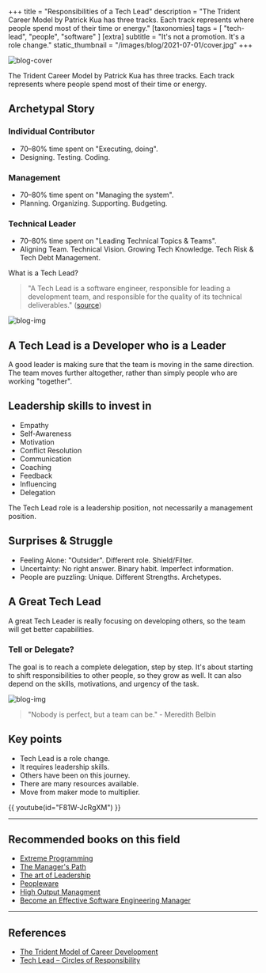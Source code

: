 +++
title = "Responsibilities of a Tech Lead"
description = "The Trident Career Model by Patrick Kua has three tracks. Each track represents where people spend most of their time or energy."
[taxonomies]
tags = [ "tech-lead", "people", "software" ]
[extra]
subtitle = "It's not a promotion. It's a role change."
static_thumbnail = "/images/blog/2021-07-01/cover.jpg"
+++

![blog-cover](/images/blog/2021-07-01/cover.jpg)

The Trident Career Model by Patrick Kua has three tracks. Each track represents where people spend most of their time or
energy.

<!-- more -->

## Archetypal Story

### Individual Contributor

- 70–80% time spent on "Executing, doing".
- Designing. Testing. Coding.

### Management

- 70–80% time spent on "Managing the system".
- Planning. Organizing. Supporting. Budgeting.

### Technical Leader

- 70–80% time spent on "Leading Technical Topics & Teams".
- Aligning Team. Technical Vision. Growing Tech Knowledge. Tech Risk & Tech Debt Management.

What is a Tech Lead?

> "A Tech Lead is a software engineer, responsible for leading a development team, and responsible for the quality of its technical deliverables." ([source](https://www.patkua.com/blog/the-definition-of-a-tech-lead/))

![blog-img](/images/blog/2021-07-01/responsibilities.jpg)

## A Tech Lead is a Developer who is a Leader

A good leader is making sure that the team is moving in the same direction. The team moves further altogether, rather
than simply people who are working "together".

## Leadership skills to invest in

- Empathy
- Self-Awareness
- Motivation
- Conflict Resolution
- Communication
- Coaching
- Feedback
- Influencing
- Delegation

The Tech Lead role is a leadership position, not necessarily a management position.

## Surprises & Struggle

- Feeling Alone: "Outsider". Different role. Shield/Filter. 
- Uncertainty: No right answer. Binary habit. Imperfect information.
- People are puzzling: Unique. Different Strengths. Archetypes.

## A Great Tech Lead

A great Tech Leader is really focusing on developing others, so the team will get better capabilities.

### Tell or Delegate?

The goal is to reach a complete delegation, step by step. It's about starting to shift responsibilities to other people,
so they grow as well. It can also depend on the skills, motivations, and urgency of the task.

![blog-img](/images/blog/2021-07-01/leadership-model.jpg)

> "Nobody is perfect, but a team can be." - Meredith Belbin

## Key points

- Tech Lead is a role change.
- It requires leadership skills.
- Others have been on this journey.
- There are many resources available.
- Move from maker mode to multiplier.

{{ youtube(id="F81W-JcRgXM") }}

---

## Recommended books on this field

- [Extreme Programming](/readings/xp-embrace-change/)
- [The Manager's Path](/readings/manager-path/)
- [The art of Leadership](/readings/the-art-of-leadership/)
- [Peopleware](/readings/peopleware)
- [High Output Managment](/readings/high-output-management/)
- [Become an Effective Software Engineering Manager](/readings/become-an-effective-software-engineering-manager)

---

## References

- [The Trident Model of Career Development](https://www.thekua.com/atwork/2019/02/the-trident-model-of-career-development/)
- [Tech Lead – Circles of Responsibility](https://www.thekua.com/atwork/2015/06/tech-lead-circles-of-responsibility/)
